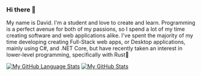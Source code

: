 ### Hi there 👋
<p>   My name is David. I'm a student and love to create and learn. Programming is a perfect avenue for both of my passions, so I spend a lot of my time creating software and web applications alike. I've spent the majority of my time developing creating Full-Stack web apps, or Desktop applications, mainly using C#, and .NET Core, but have recently taken an interest in lower-level programming, specifically with Rust🦀
</p>

[![My GitHub Language Stats](https://github-readme-stats.vercel.app/api/top-langs/?username=davidgordon12&langs_count=5&theme=tokyonight)]()
[![My GitHub Stats](https://github-readme-stats.vercel.app/api/?username=davidgordon12&count_private=true&theme=tokyonight&showicons=true)]()
